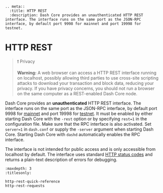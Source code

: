 ```{eval-rst}
.. meta::
  :title: HTTP REST
  :description: Dash Core provides an unauthenticated HTTP REST interface. The interface runs on the same port as the JSON-RPC interface, by default port 9998 for mainnet and port 19998 for testnet. 
```

# HTTP REST

>❗️ Privacy
>
> **Warning:** A web browser can access a HTTP REST interface running on localhost, possibly allowing third parties to use cross-site scripting attacks to download your transaction and block data, reducing your privacy.  If you have privacy concerns, you should not run a browser on the same computer as a REST-enabled Dash Core node.

Dash Core provides an **unauthenticated** HTTP REST interface.  The interface runs on the same port as the JSON-RPC interface, by default port 9998 for [mainnet](../resources/glossary.md#mainnet) and port 19998 for [testnet](../resources/glossary.md#testnet). It must be enabled by either starting Dash Core with the `-rest` option or by specifying `rest=1` in the configuration file. Make sure that the RPC interface is also activated. Set `server=1` in `dash.conf` or supply the `-server` argument when starting Dash Core. Starting Dash Core with `dashd` automatically enables the RPC interface.

The interface is not intended for public access and is only accessible from localhost by default. The interface uses standard [HTTP status codes](https://en.wikipedia.org/wiki/List_of_HTTP_status_codes) and returns a plain-text description of errors for debugging.

```{toctree}
:maxdepth: 3
:titlesonly:

http-rest-quick-reference
http-rest-requests
```
